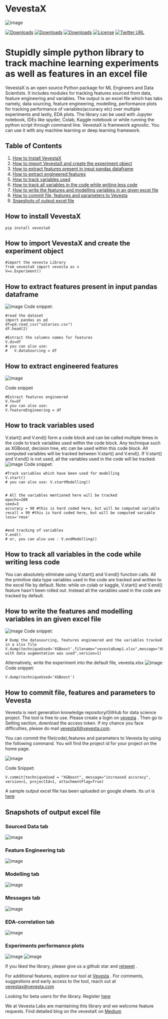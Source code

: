 # VevestaX

![image](https://user-images.githubusercontent.com/81908188/142753559-9f94639b-324b-4734-a183-cd7d2c97a3fc.png)

[![Downloads](https://static.pepy.tech/personalized-badge/vevestax?period=total&units=international_system&left_color=blue&right_color=grey&left_text=Downloads)](https://pepy.tech/project/vevestax) [![Downloads](https://pepy.tech/badge/vevestax/month)](https://pepy.tech/project/vevestax) [![Downloads](https://pepy.tech/badge/vevestax/week)](https://pepy.tech/project/vevestax) [![License](https://img.shields.io/badge/License-Apache_2.0-blue.svg)](https://opensource.org/licenses/Apache-2.0) [![Twitter URL](https://img.shields.io/twitter/url?style=social&url=https%3A%2F%2Ftwitter.com%2Fvevesta1&label=Retweet)](https://twitter.com/vevesta1/status/1503747980188594178?s=20&t=3zXxSDS8WCddWcQHDxUrtg)



# Stupidly simple python library to track machine learning experiments as well as features in an excel file

VevestaX is an open source Python package for ML Engineers and Data Scientists.  It includes modules for tracking features sourced from data, feature engineering and variables. The output is an excel file which has tabs namely, data sourcing, feature engineering, modelling, performance plots for tracking performance of variables(accuracy etc) over multiple experiments and lastly, EDA plots. The library can be used with Jupyter notebook, IDEs like spyder, Colab, Kaggle notebook or while running the python script through command line. VevestaX is framework agnostic. You can use it with any machine learning or deep learning framework.

## Table of Contents
1. [How to Install VevestaX](https://github.com/Vevesta/VevestaX/blob/main/README.md#how-to-install-VevestaX)
2. [How to import VevestaX and create the experiment object](https://github.com/Vevesta/VevestaX/blob/main/README.md#How-to-import-VevestaX-and-create-the-experiment-object)
3. [How to extract features present in input pandas dataframe](https://github.com/Vevesta/VevestaX/blob/main/README.md#How-to-extract-features-present-in-input-pandas-dataframe)
4. [How to extract engineered features](https://github.com/Vevesta/VevestaX/blob/main/README.md#How-to-extract-engineered-features)
5. [How to track variables used](https://github.com/Vevesta/VevestaX/blob/main/README.md#How-to-track-variables-used)
6. [How to track all variables in the code while writing less code](https://github.com/Vevesta/VevestaX/blob/main/README.md#how-to-track-all-variables-in-the-code-while-writing-less-code)
7. [How to write the features and modelling variables in an given excel file](https://github.com/Vevesta/VevestaX/blob/main/README.md#How-to-write-the-features-and-modelling-variables-in-an-given-excel-file)
8. [How to commit file, features and parameters to Vevesta](https://github.com/Vevesta/VevestaX/blob/main/README.md#how-to-commit-file-features-and-parameters-to-vevesta)
9. [Snapshots of output excel file](https://github.com/Vevesta/VevestaX/blob/main/README.md#Snapshots-of-output-excel-file)

## How to install VevestaX
```
pip install vevestaX
```
## How to import VevestaX and create the experiment object
```
#import the vevesta Library
from vevestaX import vevesta as v
V=v.Experiment()
```


## How to extract features present in input pandas dataframe
![image](https://user-images.githubusercontent.com/81908188/141691820-511ebba1-bc5a-4ce4-acd0-cd23ae3cd782.png)
Code snippet:
```
#read the dataset
import pandas as pd
df=pd.read_csv("salaries.csv")
df.head(2)

#Extract the columns names for features
V.ds=df
# you can also use:
#   V.dataSourcing = df
```

## How to extract engineered features
![image](https://user-images.githubusercontent.com/81908188/140041279-7ecd6444-a9ba-4e87-a0e5-46435c759d18.png)

Code snippet
```
#Extract features engineered
V.fe=df  
# you can also use:
V.featureEngineering = df
```
## How to track variables used
V.start() and V.end() form a code block and can be called multiple times in the code to track variables used within the code block. Any technique such as XGBoost, decision tree, etc can be used within this code block. All computed variables will be tracked between V.start() and V.end(). If V.start() and V.end() is not used, all the variables used in the code will be tracked.
![image](https://user-images.githubusercontent.com/81908188/140041422-97be7287-111d-40c3-bc8f-d921db90acf8.png)
Code snippet:
```
#Track variables which have been used for modelling
V.start()
# you can also use: V.startModelling()


# All the variables mentioned here will be tracked
epochs=100
seed=3
accuracy = 90 #this is hard coded here, but will be computed variable
recall = 99 #this is hard coded here, but will be computed variable
loss='rmse'


#end tracking of variables
V.end()
# or, you can also use : V.endModelling()
```

## How to track all variables in the code while writing less code
You can absolutely eliminate using V.start() and V.end() function calls. All the primitive data type variables used in the code are tracked and written to the excel file by default. Note: while on colab or kaggle, V.start() and V.end() feature hasn't been rolled out. Instead all the variables used in the code are tracked by default.

## How to write the features and modelling variables in an given excel file
![image](https://user-images.githubusercontent.com/81908188/140653881-1698d7ba-1c0f-4879-8a96-a90123108165.png)
Code snippet:
```
# Dump the datasourcing, features engineered and the variables tracked in a xlsx file
V.dump(techniqueUsed='XGBoost',filename="vevestaDump1.xlsx",message="XGboost with data augmentation was used",version=1)
```

Alternatively, write the experiment into the default file, vevesta.xlsx
![image](https://user-images.githubusercontent.com/81908188/140653897-6654e94b-a332-49a2-a7b7-416cb5bded5c.png)
Code snippet:
```
V.dump(techniqueUsed='XGBoost')
```
## How to commit file, features and parameters to Vevesta
Vevesta is next generation knowledge repository/GitHub for data science project. The tool is free to use. Please create a login on [vevesta](https://www.vevesta.com/demo) . Then go to Setting section, download the access token. If my chance you face difficulties, please do mail vevestaX@vevesta.com.

You can commit the file(code),features and parameters to Vevesta by using the following command. You will find the project id for your project on the home page.

![image](https://user-images.githubusercontent.com/81908188/162436558-f25a3b8b-bd94-45e6-9219-6e01716afdac.png)

Code Snippet:
```
V.commit(techniqueUsed = "XGBoost", message="increased accuracy", version=1, projectId=1, attachmentFlag=True)
```
A sample output excel file has been uploaded on google sheets. Its url is [here](https://docs.google.com/spreadsheets/d/1T_MOyLSSmysfaFEkHkNlxqqtzDS2b5DQ/edit?usp=sharing&ouid=103382336064969333270&rtpof=true&sd=true)

## Snapshots of output excel file

### Sourced Data tab
![image](https://user-images.githubusercontent.com/81908188/161520626-0e981ec9-eddf-4c4f-a896-272a7e0f4869.png)

### Feature Engineering tab
![image](https://user-images.githubusercontent.com/81908188/160064990-570e3a10-e13f-45e6-b089-7e1aa99e24b9.png)

### Modelling tab
![image](https://user-images.githubusercontent.com/81908188/160065199-7030314b-fcaf-4a53-91d1-f47b6725b4c7.png)

### Messages tab
![image](https://user-images.githubusercontent.com/81908188/160065290-a04d8f96-496a-4567-8c4b-f9a4514c2ba3.png)

### EDA-correlation tab
![image](https://user-images.githubusercontent.com/81908188/160065377-6a3b5695-d497-4fc3-921d-2e9b8f28dced.png)

### Experiments performance plots
![image](https://user-images.githubusercontent.com/81908188/160065501-c3b8a1c3-e75b-41fa-abea-cad3bb4b5add.png)
![image](https://user-images.githubusercontent.com/81908188/160065687-17821d15-2b12-4fc2-9978-f55d26c37ed0.png)



If you liked the library, please give us a github star and [retweet](https://twitter.com/vevesta1/status/1503747980188594178?s=20&t=3zXxSDS8WCddWcQHDxUrtg) .

For additional features, explore our tool at [Vevesta](https://vevesta.com) . For comments, suggestions and early access to the tool, reach out at vevestax@vevesta.com

Looking for beta users for the library. Register [here](https://forms.gle/wM1GKyYS7fDTxmS56)

We at Vevesta Labs are maintaining this library and we welcome feature requests. Find detailed blog on the vevestaX on [Medium](https://medium.com/@priyanka_60446/vevestax-open-source-library-to-track-failed-and-successful-machine-learning-experiments-and-data-8deb76254b9c)
